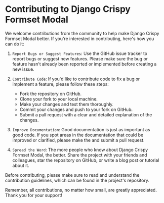 # Contributing to Django Crispy Formset Modal

We welcome contributions from the community to help make Django Crispy Formset Modal better. If you're interested in contributing, here's how you can do it:

1. `Report Bugs or Suggest Features`: Use the GitHub issue tracker to report bugs or suggest new features. Please make sure the bug or feature hasn't already been reported or implemented before creating a new issue.

2. `Contribute Code`: If you'd like to contribute code to fix a bug or implement a feature, please follow these steps:

    * Fork the repository on GitHub.
    * Clone your fork to your local machine.
    * Make your changes and test them thoroughly.
    * Commit your changes and push to your fork on GitHub.
    * Submit a pull request with a clear and detailed explanation of the changes.

3. `Improve Documentation`: Good documentation is just as important as good code. If you spot areas in the documentation that could be improved or clarified, please make the and submit a pull request.

4. `Spread the Word`: The more people who know about Django Crispy Formset Modal, the better. Share the project with your friends and colleagues, star the repository on GitHub, or write a blog post or tutorial about it.

Before contributing, please make sure to read and understand the contribution guidelines, which can be found in the project's repository.

Remember, all contributions, no matter how small, are greatly appreciated. Thank you for your support!
